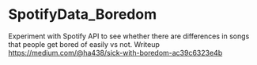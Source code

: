# SpotifyData_Boredom
Experiment with Spotify API to see whether there are differences in songs that people get bored of easily vs not. Writeup https://medium.com/@ha438/sick-with-boredom-ac39c6323e4b
